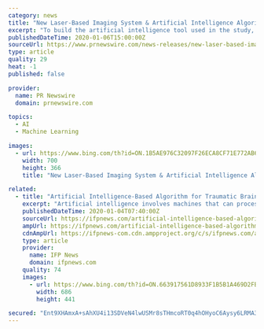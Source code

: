 ```yaml
---
category: news
title: "New Laser-Based Imaging System & Artificial Intelligence Algorithm, Used in Conjunction, Accurately Identify Brain Tumors"
excerpt: "To build the artificial intelligence tool used in the study, researchers trained a deep convolutional neural network (CNN) with more than 2.5 million samples from 415 patients to classify tissue into 13 histologic categories that represent the most common brain tumors, including malignant glioma, lymphoma, metastatic tumors, and meningioma."
publishedDateTime: 2020-01-06T15:00:00Z
sourceUrl: https://www.prnewswire.com/news-releases/new-laser-based-imaging-system--artificial-intelligence-algorithm-used-in-conjunction--accurately-identify-brain-tumors-300981059.html
type: article
quality: 29
heat: -1
published: false

provider:
  name: PR Newswire
  domain: prnewswire.com

topics:
  - AI
  - Machine Learning

images:
  - url: https://www.bing.com/th?id=ON.1B5AE976C32097F26ECA8CF71E772AB6
    width: 700
    height: 366
    title: "New Laser-Based Imaging System & Artificial Intelligence Algorithm, Used in Conjunction, Accurately Identify Brain Tumors"

related:
  - title: "Artificial Intelligence-Based Algorithm for Traumatic Brain Injury"
    excerpt: "Artificial intelligence involves machines that can process details as human cognition can. The progress of AI algorithms has greatly influenced mechanisms that are applied to various fields like robotics, agriculture, marketing, and of course, medicine. Algorithms mainly use logic and mathematics to create the desired output. Hence, AI ..."
    publishedDateTime: 2020-01-04T07:40:00Z
    sourceUrl: https://ifpnews.com/artificial-intelligence-based-algorithm-for-traumatic-brain-injury
    ampUrl: https://ifpnews.com/artificial-intelligence-based-algorithm-for-traumatic-brain-injury/amp
    cdnAmpUrl: https://ifpnews-com.cdn.ampproject.org/c/s/ifpnews.com/artificial-intelligence-based-algorithm-for-traumatic-brain-injury/amp
    type: article
    provider:
      name: IFP News
      domain: ifpnews.com
    quality: 74
    images:
      - url: https://www.bing.com/th?id=ON.663917561D8933F1B5B1A469D2FB9BBA
        width: 686
        height: 441

secured: "Ent9XHAmxA+sAhXU4i13SDVeN4lwUSMr8sTHmcoRT0q4hOHyoC6Aysy6LRMA3w0HPmIvR9jghlkmofJowzD9w4eMyXlfxR86qCqNdkVzQvsUzbfZex54kLL4/Pm0RFE851tbfykak3A9sQgpVCK0FXy3QXVf9nlVvuipJNv6xkEp1tNNdJ7k6JP+x5eLZ/5+vXbQJkTdJdN9qB2lzat8U/OXyS3i4BIbb5nWEsyJfQwgRA9ywOi+jeCHEtF78QL9TY5bDzYm8tlEf1gptL2CsA==;sNprH2TvcDNbTj74cJjazw=="
---
```


